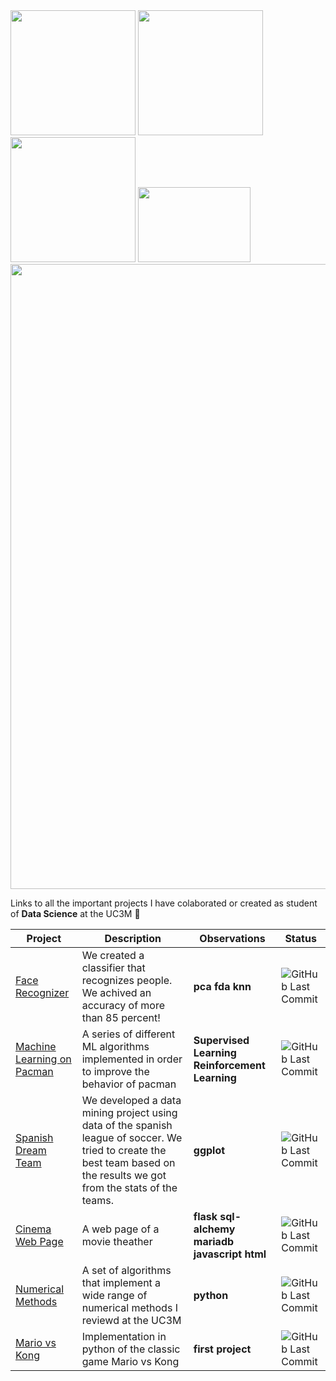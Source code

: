 <div>
  <img width = 200 src="https://www.uc3m.es/uc3m/media/uc3m/img/grande/reducida/en-ig_ranking-the-by-subject-2022_79245.../1371321188689.jpg">
  <img width = 200 src="https://www.uc3m.es/uc3m/media/uc3m/img/grande/reducida/en-ig_qs-employability-2022_85287.../1371317443555.jpg">
  <img width = 200 src="https://www.uc3m.es/uc3m/media/uc3m/img/grande/original/en-ig_ranking-shanghai-subjects_854.../shanghai-ranking3.jpg">
  <img width=180 height=120 src="https://pbs.twimg.com/profile_images/1239474435343765504/foMQElzn_400x400.jpg">
</div>
<a href="https://www.uc3m.es/grado/datos"><img src="https://user-images.githubusercontent.com/58918297/143499682-25fab485-394d-4fa3-9d86-8f120df3ae82.png" width="1000"></a>

Links to all the important projects I have colaborated or created as student of **Data Science** at the UC3M 💙

|**Project**|**Description**|**Observations**|**Status**|
|-----------|---------------|----------------|----------|
|[Face Recognizer](https://github.com/chriss1245/face-recognizer_with_fda_pca_knn)| We created a classifier that recognizes people. We achived an accuracy of more than 85 percent!|**pca** **fda** **knn**| ![GitHub Last Commit](https://img.shields.io/github/last-commit/chriss1245/face-recognizer_with_fda_pca_knn/master)|
|[Machine Learning on Pacman](https://github.com/madebypixel02/Machine-Learning-Pacman)|A series of different ML algorithms implemented in order to improve the behavior of pacman| **Supervised Learning** **Reinforcement Learning**| ![GitHub Last Commit](https://img.shields.io/github/last-commit/madebypixel02/Machine-Learning-Pacman/master)|
|[Spanish Dream Team](https://github.com/chriss1245/SpanishDreamTeam)| We developed a data mining project using data of the spanish league of soccer. We tried to create the best team based on the results we got from the stats of the teams.| **ggplot**|![GitHub Last Commit](https://img.shields.io/github/last-commit/chriss1245/SpanishDreamTeam/master)|
|[Cinema Web Page](https://github.com/chriss1245/movie_theather)| A web page of a movie theather | **flask sql-alchemy mariadb javascript html**|![GitHub Last Commit](https://img.shields.io/github/last-commit/chriss1245/movie_theather/master)|
|[Numerical Methods](https://github.com/chriss1245/numerical_methods)| A set of algorithms that implement a wide range of numerical methods I reviewd at the UC3M| **python**|![GitHub Last Commit](https://img.shields.io/github/last-commit/chriss1245/numerical_methods/main)|
|[Mario vs Kong](https://github.com/chriss1245/DonkeyKong)|Implementation in python of the classic game Mario vs Kong| **first project**|![GitHub Last Commit](https://img.shields.io/github/last-commit/chriss1245/DonkeyKong/master)|
